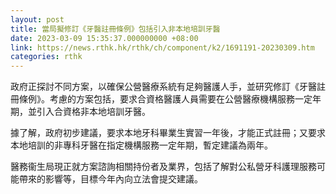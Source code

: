 ```yaml
---
layout: post
title: 當局擬修訂《牙醫註冊條例》包括引入非本地培訓牙醫
date: 2023-03-09 15:35:37.000000000 +08:00
link: https://news.rthk.hk/rthk/ch/component/k2/1691191-20230309.htm
categories: rthk
---
```


政府正探討不同方案，以確保公營醫療系統有足夠醫護人手，並研究修訂《牙醫註冊條例》。考慮的方案包括，要求合資格醫護人員需要在公營醫療機構服務一定年期，並引入合資格非本地培訓牙醫。

據了解，政府初步建議，要求本地牙科畢業生實習一年後，才能正式註冊；又要求本地培訓的非專科牙醫在指定機構服務一定年期，暫定建議為兩年。

醫務衞生局現正就方案諮詢相關持份者及業界，包括了解對公私營牙科護理服務可能帶來的影響等，目標今年內向立法會提交建議。
